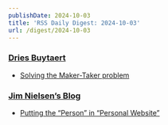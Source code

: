 ```yaml
---
publishDate: 2024-10-03
title: 'RSS Daily Digest: 2024-10-03'
url: /digest/2024-10-03
---
```


### [Dries Buytaert](https://dri.es/)

  * [Solving the Maker-Taker problem](https://dri.es/solving-the-maker-taker-problem)
  
### [Jim Nielsen’s Blog](https://blog.jim-nielsen.com/)

  * [Putting the “Person” in “Personal Website”](https://blog.jim-nielsen.com/2024/person-in-personal-website/)
  
